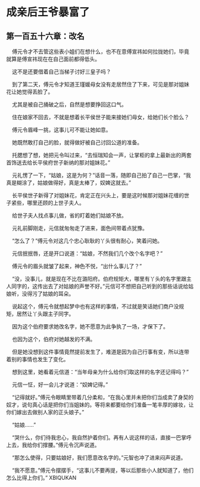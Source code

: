 # 成亲后王爷暴富了 
 ## 第一百五十六章：改名
     傅元令才不去管这些表小姐们在想什么，也不在意傅宣祎如何拉拢她们，毕竟就算是傅宣祎现在在自己面前都得低头。

    这不是还要借着自己当梯子讨好三皇子吗？

    到了第二天，傅元令才知道王瑾媛母女没有走居然住了下来，可见是那对姐妹花让她觉得丢脸了。

    尤其是被自己捅破之后，自然是想要挣回这口气。

    住在娘家不回去，不就是想着长平侯世子能来接她们母女，给她们长个脸么？

    傅元令眉峰一挑，这事儿可不能让她如意。

    她既然敢打自己的脸，就得做好被自己讨回公道的准备。

    托腮想了想，她把元令叫过来，“去恒瑞知会一声，让掌柜的拿上最新出的两套首饰送去给长平侯府世子新纳的那对姐妹花。”

    元礼愣了一下，“姑娘，这是为何？”话音一落，随即自己拍了自己一巴掌，“我真是糊涂了，姑娘做得好，真是太棒了，奴婢这就去。”

    长平侯世子新得了对姐妹花，肯定正在兴头上，要是这时候那对姐妹花缠的世子紧些，哪里还顾的上世子夫人。

    给世子夫人找点事儿做，省的盯着她们姑娘不放。

    元礼前脚刚走，元信就匆匆走了进来，面色间带着点犹豫。

    “怎么了？”傅元令对这几个忠心耿耿的丫头很有耐心，笑着问她。

    元信抿抿唇，还是开口说道：“姑娘，不然我们几个改个名字吧？”

    傅元令的眉头就皱了起来，神色不悦，“出什么事儿了？”

    “没，没事儿，就是现在不比在潞阳府。伯府规矩大，哪里有丫头的名字里跟主人同字的，这传出去了对姑娘的声誉不好。”元信可不想把自己听到的那些话说给姑娘听，没得污了姑娘的耳朵。

    说起这个，傅元令就想起梦中也有这样的事情，不过就是笑话她们商户没规矩，居然让丫头跟主子同字。

    因为这个伯府要求她改名字，她不愿意为此争执了一场，才保下了。

    也因为这个，伯府对她越发的不满。

    但是她没想到这件事情竟然提前发生了，难道是因为自己行事有变，所以连带着别的事情也发生了变化。

    想到这里，她看着元信道：“当年母亲为什么给你们取这样的名字还记得吗？”

    元信一怔，好一会儿才说道：“奴婢记得。”

    “记得就好。”傅元令眼睛里带着几分柔和，“在我心里并未把你们当成卖了身契的奴才，说句真心话是把你们当姐妹的。等将来都要给你们准备一笔丰厚的嫁妆，让你们嫁出去做别人家的正头娘子。”

    “姑娘……”

    “哭什么，你们待我忠心，我自然护着你们。再有人说这样的话，直接一巴掌呼上去，我给你们撑腰。”傅元令沉声说道。

    “那怎么使得，只要姑娘好，我们愿意改名字的。”元智也冲了进来闷声说道。

    “我不愿意。”傅元令摆摆手，“这事儿不要再提，等以后那些小人就知道了，他们怎么比得上你们。” 
XBIQUKAN